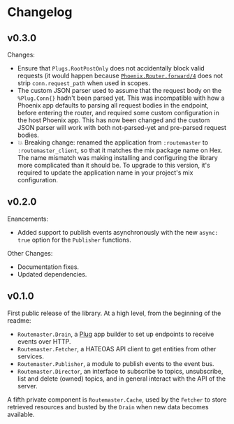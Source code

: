 # Changelog

## v0.3.0

Changes:

* Ensure that `Plugs.RootPostOnly` does not accidentally block valid requests (it would happen because [`Phoenix.Router.forward/4`](https://hexdocs.pm/phoenix/Phoenix.Router.html#forward/4) does not strip `conn.request_path` when used in scopes.
* The custom JSON parser used to assume that the request body on the `%Plug.Conn{}` hadn't been parsed yet. This was incompatible with how a Phoenix app defaults to parsing all request bodies in the endpoint, before entering the router, and required some custom configuration in the host Phoenix app. This has now been changed and the custom JSON parser will work with both not-parsed-yet and pre-parsed request bodies.
* 💥 Breaking change: renamed the application from `:routemaster` to `:routemaster_client`, so that it matches the mix package name on Hex. The name mismatch was making installing and configuring the library more complicated than it should be. To upgrade to this version, it's required to update the application name in your project's mix configuration.

## v0.2.0

Enancements:

* Added support to publish events asynchronously with the new `async: true` option for the `Publisher` functions.

Other Changes:

* Documentation fixes.
* Updated dependencies.

## v0.1.0

First public release of the library.
At a high level, from the beginning of the readme:

* `Routemaster.Drain`, a [Plug](https://github.com/elixir-lang/plug) app builder to set up endpoints to receive events over HTTP.
* `Routemaster.Fetcher`, a HATEOAS API client to get entities from other services.
* `Routemaster.Publisher`, a module to publish events to the event bus.
* `Routemaster.Director`, an interface to subscribe to topics, unsubscribe, list and delete (owned) topics, and in general interact with the API of the server.

A fifth private component is `Routemaster.Cache`, used by the `Fetcher` to store retrieved resources and busted by the `Drain` when new data becomes available.
